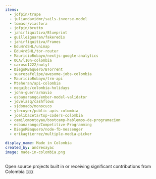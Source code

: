 ```yaml
---
items:
  - jofpin/trape
  - juliandavidmr/sails-inverse-model
  - tomasr/viasfora
  - jofpin/brutto
  - jahirfiquitiva/Blueprint
  - guilleiguaran/fakeredis
  - jahirfiquitiva/Frames
  - Edu4rdSHL/unimap
  - Edu4rdSHL/tor-router
  - MauricioRobayo/nextjs-google-analytics
  - OCA/l10n-colombia
  - caroso1222/notyf
  - DiegoRBaquero/BTorrent
  - suarezafelipe/awesome-jobs-colombia
  - MauricioRobayo/trm-api
  - Mteheran/api-colombia
  - nequibc/colombia-holidays
  - john-guerra/navio
  - esbanarango/ember-model-validator
  - jdvelasq/cashflows
  - sjdonado/monocuco
  - ylecuyer/public-apis-colombia
  - joelibaceta/top-coders-colombia
  - camilomontoyau/bootcamp-hablemos-de-programacion
  - esbanarango/Competitive-Programming
  - DiegoRBaquero/node-fb-messenger
  - erikagtierrez/multiple-media-picker
  
display_name: Made in Colombia
created_by: andresayac
image: made-in-colombia.png
---
```

Open source projects built in or receiving significant contributions from Colombia :colombia:
